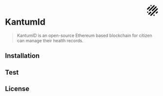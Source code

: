 <img src="public/android-chrome-36x36.png" align="right" />

# KantumId
> KantumID is an open-source Ethereum based blockchain for citizen can manage their health records.


## Installation

## Test

## License
